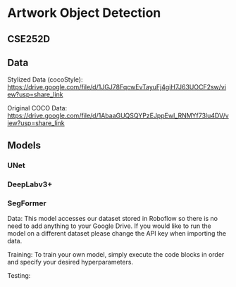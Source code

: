 # Artwork Object Detection
## CSE252D

## Data 
Stylized Data (cocoStyle): https://drive.google.com/file/d/1JGJ78FqcwEvTayuFj4giH7J63UOCF2sw/view?usp=share_link

Original COCO Data: https://drive.google.com/file/d/1AbaaGUQSQYPzEJppEwl_RNMYf73lu4DV/view?usp=share_link

## Models 

### UNet 


### DeepLabv3+


### SegFormer 

  Data: 
  This model accesses our dataset stored in Roboflow so there is no need to add anything to your Google Drive. If you would like to run the model on a different dataset please       change the API key when importing the data. 

  Training: 
  To train your own model, simply execute the code blocks in order and specify your desired hyperparameters.

  Testing: 
